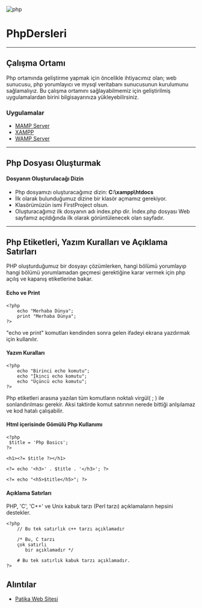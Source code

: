 ![php](https://programlamadilleri.net/wp-content/uploads/2021/05/PHP-1.png)
# PhpDersleri
---
## Çalışma Ortamı

Php ortamında geliştirme yapmak için öncelikle ihtiyacımız olan; web sunucusu, php yorumlayıcı ve mysql veritabanı sunucusunun kurulumunu sağlamalıyız. Bu çalışma ortamını sağlayabilmemiz için geliştirilmiş uygulamalardan birini bilgisayarınıza yükleyebilirsiniz.
### Uygulamalar
- [MAMP Server](https://www.mamp.info/en/downloads/)
- [XAMPP](https://www.apachefriends.org/tr/index.html)
- [WAMP Server](https://www.wampserver.com/en/)
---
## Php Dosyası Oluşturmak

#### Dosyanın Oluşturulacağı Dizin

- Php dosyamızı oluşturacağımız dizin:  **C:\xampp\htdocs**
- İlk olarak bulunduğumuz dizine bir klasör açmamız gerekiyor.
- Klasörümüzün ismi FirstProject olsun.
- Oluşturacağımız ilk dosyanın adı index.php dir. İndex.php dosyası Web sayfamız açıldığında ilk olarak görüntülenecek olan sayfadır.

---

## Php Etiketleri, Yazım Kuralları ve Açıklama Satırları
PHP oluşturduğumuz bir dosyayı çözümlerken, hangi bölümü yorumlayıp hangi bölümü yorumlamadan geçmesi gerektiğine karar vermek için php açılış ve kapanış etiketlerine bakar.

#### Echo ve Print
```
<?php 
    echo "Merhaba Dünya";
    print "Merhaba Dünya";
?>
```
"echo ve print" komutları kendinden sonra gelen ifadeyi ekrana yazdırmak için kullanılır.

#### Yazım Kuralları

```
<?php 
    echo "Birinci echo komutu";
    echo "İkinci echo komutu";
    echo "Üçüncü echo komutu";
?>
```
Php etiketleri arasına yazılan tüm komutların noktalı virgül( ; ) ile sonlandırılması gerekir. Aksi taktirde komut satırının nerede bittiği anlşılamaz ve kod hatalı çalışabilir.

#### Html içerisinde Gömülü Php Kullanımı
```
<?php
 $title = 'Php Basics';
?>

<h1><?= $title ?></h1>

<?= echo '<h3>' . $title . '</h3>'; ?>

<?= echo "<h5>$title</h5>"; ?>
```

#### Açıklama Satırları
PHP, 'C', 'C++' ve Unix kabuk tarzı (Perl tarzı) açıklamaların hepsini destekler.
```
<?php
    // Bu tek satırlık c++ tarzı açıklamadır
    
    /* Bu, C tarzı 
    çok satırlı
       bir açıklamadır */
    
    # Bu tek satırlık kabuk tarzı açıklamadır.
?>
```






## Alıntılar
- [Patika Web Sitesi](https://app.patika.dev/courses/php-temel/yazim-kurallari)